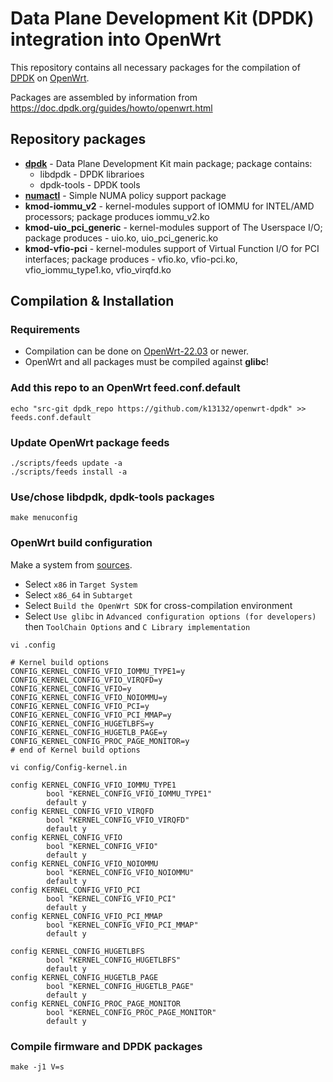 # Data Plane Development Kit (DPDK) integration into OpenWrt

This repository contains all necessary packages for the compilation of [DPDK](https://www.dpdk.org) on [OpenWrt](https://openwrt.org).

Packages are assembled by information from https://doc.dpdk.org/guides/howto/openwrt.html

## Repository packages

* **[dpdk](https://github.com/DPDK/dpdk)** - Data Plane Development Kit main package; package contains:
  * libdpdk - DPDK librarioes
  * dpdk-tools - DPDK tools
* **[numactl](https://github.com/numactl/numactl)** - Simple NUMA policy support package
* **kmod-iommu_v2** - kernel-modules support of IOMMU for INTEL/AMD processors; package produces iommu_v2.ko
* **kmod-uio_pci_generic** - kernel-modules support of The Userspace I/O; package produces - uio.ko, uio_pci_generic.ko
* **kmod-vfio-pci** - kernel-modules support of Virtual Function I/O for PCI interfaces; package produces - vfio.ko, vfio-pci.ko, vfio_iommu_type1.ko, vfio_virqfd.ko

## Compilation & Installation

### Requirements

* Compilation can be done on [OpenWrt-22.03](https://github.com/openwrt/openwrt/tree/openwrt-22.03) or newer.
* OpenWrt and all packages must be compiled against **glibc**!

### Add this repo to an OpenWrt feed.conf.default

``` 
echo "src-git dpdk_repo https://github.com/k13132/openwrt-dpdk" >> feeds.conf.default
``` 

### Update OpenWrt package feeds

``` 
./scripts/feeds update -a
./scripts/feeds install -a
```

### Use/chose libdpdk, dpdk-tools packages

``` 
make menuconfig
``` 
### OpenWrt build configuration

Make a system from [sources](https://github.com/openwrt/openwrt).

* Select ``x86`` in ``Target System``
* Select ``x86_64`` in ``Subtarget``
* Select ``Build the OpenWrt SDK`` for cross-compilation environment
* Select ``Use glibc`` in ``Advanced configuration options (for developers)`` then ``ToolChain Options`` and ``C Library implementation``

```
vi .config

# Kernel build options
CONFIG_KERNEL_CONFIG_VFIO_IOMMU_TYPE1=y
CONFIG_KERNEL_CONFIG_VFIO_VIRQFD=y
CONFIG_KERNEL_CONFIG_VFIO=y
CONFIG_KERNEL_CONFIG_VFIO_NOIOMMU=y
CONFIG_KERNEL_CONFIG_VFIO_PCI=y
CONFIG_KERNEL_CONFIG_VFIO_PCI_MMAP=y
CONFIG_KERNEL_CONFIG_HUGETLBFS=y
CONFIG_KERNEL_CONFIG_HUGETLB_PAGE=y
CONFIG_KERNEL_CONFIG_PROC_PAGE_MONITOR=y
# end of Kernel build options
```

```
vi config/Config-kernel.in

config KERNEL_CONFIG_VFIO_IOMMU_TYPE1
        bool "KERNEL_CONFIG_VFIO_IOMMU_TYPE1"
        default y
config KERNEL_CONFIG_VFIO_VIRQFD
        bool "KERNEL_CONFIG_VFIO_VIRQFD"
        default y
config KERNEL_CONFIG_VFIO
        bool "KERNEL_CONFIG_VFIO"
        default y
config KERNEL_CONFIG_VFIO_NOIOMMU
        bool "KERNEL_CONFIG_VFIO_NOIOMMU"
        default y
config KERNEL_CONFIG_VFIO_PCI
        bool "KERNEL_CONFIG_VFIO_PCI"
        default y
config KERNEL_CONFIG_VFIO_PCI_MMAP
        bool "KERNEL_CONFIG_VFIO_PCI_MMAP"
        default y

config KERNEL_CONFIG_HUGETLBFS
        bool "KERNEL_CONFIG_HUGETLBFS"
        default y
config KERNEL_CONFIG_HUGETLB_PAGE
        bool "KERNEL_CONFIG_HUGETLB_PAGE"
        default y
config KERNEL_CONFIG_PROC_PAGE_MONITOR
        bool "KERNEL_CONFIG_PROC_PAGE_MONITOR"
        default y
```
### Compile firmware and DPDK packages
``` 
make -j1 V=s
``` 



